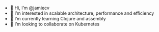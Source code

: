 - 👋 Hi, I’m @jamiecv
- 👀 I’m interested in scalable architecture, performance and efficiency
- 🌱 I’m currently learning Clojure and assembly
- 💞️ I’m looking to collaborate on Kubernetes


<!---
- 📫 How to reach me ...

jamiecv/jamiecv is a ✨ special ✨ repository because its `README.md` (this file) appears on your GitHub profile.
You can click the Preview link to take a look at your changes.
--->
